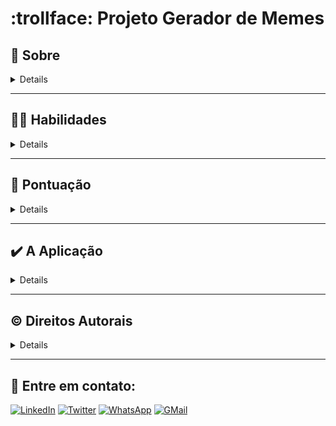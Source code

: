 # :trollface: Projeto Gerador de Memes

## :scroll: Sobre

<details>

O projeto **Meme Generator** foi executado como requisito obrigatório do curso de Desenvolvimento Web da [Trybe](https://www.betrybe.com/). Foi um dos primeiros projetos realizados do módulo de fundamentos, que permite a pessoa usuária, fazer o upload de uma imagem e a inserção de um texto sobre ela, estilizado apropriadamente, gerando assim um [Meme](https://www.significados.com.br/meme/).

> :eyes: Observação: existem melhorias para serem feitas no projeto, mas optei em deixar assim para acompanhar minha evolução quando comparado a projetos mais recentes.

</details>

---

## :man_technologist: Habilidades

<details>

- Manipular HTML;

- Manipular CSS;

- Manipular Javascript;

- Manipular o DOM.

</details>

---

## :rocket: Pontuação

<details>

Consegui a pontuação máxima nesse projeto, realizando todos os requisitos obrigatórios e opcionais.

|![Imagem do progresso do projeto](/imgs/progress-meme-generator.png)|
|:--:|
| Progresso do Projeto: 100% |

</details>

---

## :heavy_check_mark: A Aplicação

<details>

|![Imagem da aplicação](/imgs/meme-generator-js.png)|
|:--:|
| Aplicação em execução |

Caso queira utilizar a aplicação localmente, faça o clone do projeto, utilizando o comando:

```sh
git clone git@github.com:JeaziRicardo/meme-generator-js.git
```

Entre no diretório do projeto:

```sh
cd meme-generator-js
```

Instale às dependências:

```sh
npm install
```

Como sugestão para rodar o projeto, utilize o [Live Server](https://marketplace.visualstudio.com/items?itemName=ritwickdey.LiveServer), uma extensão do [VSCode](https://code.visualstudio.com/).

</details>

---

## :copyright: Direitos Autorais

<details>

Esse projeto foi desenvolvido para fins de aprendizado como parte do curso da [Trybe](https://www.betrybe.com/). A estrutura inicial do projeto foi desenvolvida pela equipe de currículo do módulo de Fundamentos do curso. Eu, [Jeazi Ricardo](https://www.linkedin.com/in/jeaziricardo/), desenvolvi os trechos de códigos localizados em `script.js`, `index.html` e `style.css`.

É permitido baixar ou clonar o repositório para fins de estudo. No entanto, não é permitida a publicação de cópias integrais ou parciais deste projeto. Esta notificação não se aplica às bibliotecas e dependências, que estão sujeitas às suas respectivas licenças.

</details>

---

## :speech_balloon: Entre em contato:

<div>

[![LinkedIn](https://img.shields.io/badge/LinkedIn-0077B5?style=for-the-badge&logo=linkedin&logoColor=white)](https://www.linkedin.com/in/jeaziricardo/)
[![Twitter](https://img.shields.io/badge/Twitter-1DA1F2?style=for-the-badge&logo=twitter&logoColor=white)](https://twitter.com/jzricardod)
[![WhatsApp](https://img.shields.io/badge/WhatsApp-25D366?style=for-the-badge&logo=whatsapp&logoColor=white)](https://wa.me/qr/GH2NFGAE6F4CD1)
[![GMail](https://img.shields.io/badge/Gmail-D14836?style=for-the-badge&logo=gmail&logoColor=white)](mailto:jeaziricardo3000@gmail.com)

</div>
